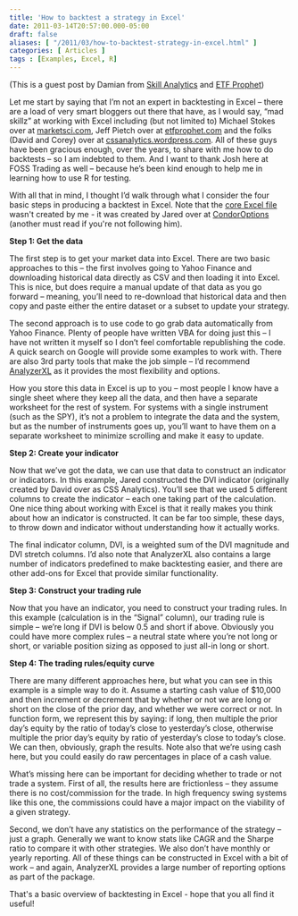 ```yaml
---
title: 'How to backtest a strategy in Excel'
date: 2011-03-14T20:57:00.000-05:00
draft: false
aliases: [ "/2011/03/how-to-backtest-strategy-in-excel.html" ]
categories: [ Articles ]
tags : [Examples, Excel, R]
---
```


(This is a guest post by Damian from [Skill Analytics](http://skillanalytics.wordpress.com/) and [ETF Prophet](http://www.etfprophet.com/))

  

Let me start by saying that I’m not an expert in backtesting in Excel – there are a load of very smart bloggers out there that have, as I would say, “mad skillz” at working with Excel including (but not limited to) Michael Stokes over at [marketsci.com](http://blog.marketsci.com/), Jeff Pietch over at [etfprophet.com](http://www.etfprophet.com/) and the folks (David and Corey) over at [cssanalytics.wordpress.com](http://cssanalytics.wordpress.com/). All of these guys have been gracious enough, over the years, to share with me how to do backtests – so I am indebted to them. And I want to thank Josh here at FOSS Trading as well – because he’s been kind enough to help me in learning how to use R for testing.

  

With all that in mind, I thought I’d walk through what I consider the four basic steps in producing a backtest in Excel. Note that the [core Excel file](http://dl.dropbox.com/u/17693/DVI%20long-short.xlsx) wasn't created by me - it was created by Jared over at [CondorOptions](http://www.condoroptions.com/) (another must read if you're not following him).

  

**Step 1: Get the data**

The first step is to get your market data into Excel. There are two basic approaches to this – the first involves going to Yahoo Finance and downloading historical data directly as CSV and then loading it into Excel. This is nice, but does require a manual update of that data as you go forward – meaning, you’ll need to re-download that historical data and then copy and paste either the entire dataset or a subset to update your strategy.

  
The second approach is to use code to go grab data automatically from Yahoo Finance. Plenty of people have written VBA for doing just this – I have not written it myself so I don’t feel comfortable republishing the code. A quick search on Google will provide some examples to work with. There are also 3rd party tools that make the job simple – I’d recommend [AnalyzerXL](http://www.analyzerxl.com/) as it provides the most flexibility and options.

  

How you store this data in Excel is up to you – most people I know have a single sheet where they keep all the data, and then have a separate worksheet for the rest of system. For systems with a single instrument (such as the SPY), it’s not a problem to integrate the data and the system, but as the number of instruments goes up, you’ll want to have them on a separate worksheet to minimize scrolling and make it easy to update.

  

**Step 2: Create your indicator**

Now that we’ve got the data, we can use that data to construct an indicator or indicators. In this example, Jared constructed the DVI indicator (originally created by David over as CSS Analytics). You’ll see that we used 5 different columns to create the indicator – each one taking part of the calculation. One nice thing about working with Excel is that it really makes you think about how an indicator is constructed. It can be far too simple, these days, to throw down and indicator without understanding how it actually works.

  

The final indicator column, DVI, is a weighted sum of the DVI magnitude and DVI stretch columns. I’d also note that AnalyzerXL also contains a large number of indicators predefined to make backtesting easier, and there are other add-ons for Excel that provide similar functionality.

  

**Step 3: Construct your trading rule**

Now that you have an indicator, you need to construct your trading rules. In this example (calculation is in the “Signal” column), our trading rule is simple – we’re long if DVI is below 0.5 and short if above. Obviously you could have more complex rules – a neutral state where you’re not long or short, or variable position sizing as opposed to just all-in long or short.

  
**Step 4: The trading rules/equity curve**

There are many different approaches here, but what you can see in this example is a simple way to do it. Assume a starting cash value of $10,000 and then increment or decrement that by whether or not we are long or short on the close of the prior day, and whether we were correct or not. In function form, we represent this by saying: if long, then multiple the prior day’s equity by the ratio of today’s close to yesterday’s close, otherwise multiple the prior day’s equity by ratio of yesterday’s close to today’s close. We can then, obviously, graph the results. Note also that we’re using cash here, but you could easily do raw percentages in place of a cash value.

  

What’s missing here can be important for deciding whether to trade or not trade a system. First of all, the results here are frictionless – they assume there is no cost/commission for the trade. In high frequency swing systems like this one, the commissions could have a major impact on the viability of a given strategy.

  

Second, we don’t have any statistics on the performance of the strategy – just a graph. Generally we want to know stats like CAGR and the Sharpe ratio to compare it with other strategies. We also don’t have monthly or yearly reporting. All of these things can be constructed in Excel with a bit of work – and again, AnalyzerXL provides a large number of reporting options as part of the package.

  

That's a basic overview of backtesting in Excel - hope that you all find it useful!